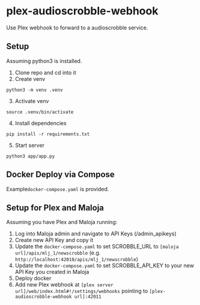 # plex-audioscrobble-webhook

Use Plex webhook to forward to a audioscrobble service.

## Setup

Assuming python3 is installed.

1. Clone repo and cd into it
2. Create venv
```
python3 -m venv .venv
```
3. Activate venv
```
source .venv/bin/activate
```
4. Install dependencies
```
pip install -r requirements.txt
```
5. Start server
```
python3 app/app.py
```


## Docker Deploy via Compose
Example`docker-compose.yaml` is provided.

## Setup for Plex and Maloja
Assuming you have Plex and Maloja running:
1. Log into Maloja admin and navigate to API Keys (/admin_apikeys)
2. Create new API Key and copy it
3. Update the `docker-compose.yaml` to set SCROBBLE_URL to `[maloja url]/apis/mlj_1/newscrobble` (e.g. `http://localhost:42010/apis/mlj_1/newscrobble`)
4. Update the `docker-compose.yaml` to set SCROBBLE_API_KEY to your new API Key you created in Maloja
5. Deploy docker
6. Add new Plex webhook at `[plex server url]/web/index.html#!/settings/webhooks` pointing to `[plex-audioscrobble-webhook url]:42011`